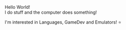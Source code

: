 Hello World!  
I do stuff and the computer does something!  

I'm interested in Languages, GameDev and Emulators! :star:  
